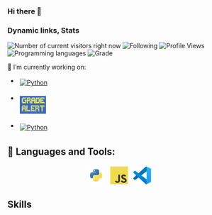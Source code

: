 ### Hi there 👋


### Dynamic links, Stats

![Number of current visitors right now ](https://visitor-badge.laobi.icu/badge?page_id=obonhamcarter) 
![Following](https://img.shields.io/github/followers/obonhamcarter?label=Follow&style=social)
![Profile Views](https://komarev.com/ghpvc/?username=obonhamcarter&amp;color=green)
![Programming languages](https://github-readme-stats.vercel.app/api/top-langs/?username=obonhamcarter&amp;show_icons=true&amp;theme=radical)
![Grade](https://github-readme-stats.vercel.app/api?username=obonhamcarter&amp;show_icons=true&amp;theme=radical)


🔭 I’m currently working on:
-  <a href="https://github.com/developmentAC/beagleTM" target="_blank" rel="noopener noreferrer"> <img src="https://github.com/developmentAC/beagleTM/raw/master/graphics/beagleTM_logo2.png" alt="Python" height="40" style="vertical-align:top; margin:4px"> </a>

-  <a href="https://github.com/developmentAC/gradeAlert" target="_blank" rel="noopener noreferrer"> <img src="https://github.com/developmentAC/gradeAlert/raw/main/graphics/gradeAlert_logo.png" alt="Python" height="40" style="vertical-align:top; margin:4px"> </a>

-  <a href="https://github.com/developmentAC/genExSt" target="_blank" rel="noopener noreferrer"> <img src="https://github.com/developmentAC/genExSt/raw/master/graphics/genExST_logo.png" alt="Python" height="40" style="vertical-align:top; margin:4px"> </a>


## 🧰 Languages and Tools:
<p align="center">
<img src="https://raw.githubusercontent.com/github/explore/80688e429a7d4ef2fca1e82350fe8e3517d3494d/topics/python/python.png" alt="Python" height="40" style="vertical-align:top; margin:4px">
<img src="https://raw.githubusercontent.com/github/explore/80688e429a7d4ef2fca1e82350fe8e3517d3494d/topics/javascript/javascript.png" alt="Javascript" height="40" style="vertical-align:top; margin:4px">
<img src="https://raw.githubusercontent.com/github/explore/80688e429a7d4ef2fca1e82350fe8e3517d3494d/topics/visual-studio-code/visual-studio-code.png" alt="VS Code" height="40" style="vertical-align:top; margin:4px">
</p>

## Skills




<!--
**obonhamcarter/obonhamcarter** is a ✨ _special_ ✨ repository because its `README.md` (this file) appears on your GitHub profile.

Here are some ideas to get you started:

- 🔭 I’m currently working on ...
- 🌱 I’m currently learning ...
- 👯 I’m looking to collaborate on ...
- 🤔 I’m looking for help with ...
- 💬 Ask me about ...
- 📫 How to reach me: ...
- 😄 Pronouns: ...
- ⚡ Fun fact: ...
-->
